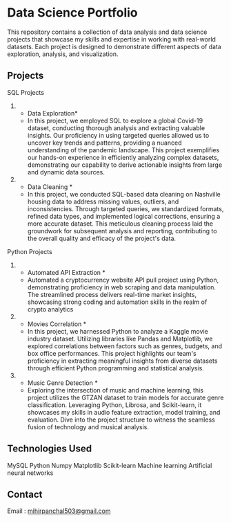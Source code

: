 # Data Science Portfolio

This repository contains a collection of data analysis and data science projects that showcase my skills and expertise in working with real-world datasets. Each project is designed to demonstrate different aspects of data exploration, analysis, and visualization.

## Projects

SQL Projects
1. * Data Exploration*
   - In this project, we employed SQL to explore a global Covid-19 dataset, conducting thorough analysis and extracting valuable insights. Our proficiency in using targeted queries allowed us to uncover key trends and patterns, providing a nuanced understanding of the pandemic landscape. This project exemplifies our hands-on experience in efficiently analyzing complex datasets, demonstrating our capability to derive actionable insights from large and dynamic data sources.

2. * Data Cleaning *
   - In this project, we conducted SQL-based data cleaning on Nashville housing data to address missing values, outliers, and inconsistencies. Through targeted queries, we standardized formats, refined data types, and implemented logical corrections, ensuring a more accurate dataset. This meticulous cleaning process laid the groundwork for subsequent analysis and reporting, contributing to the overall quality and efficacy of the project's data.
  
  
Python Projects

1. * Automated API Extraction *
   - Automated a cryptocurrency website API pull project using Python, demonstrating proficiency in web scraping and data manipulation. The streamlined process delivers real-time market insights, showcasing strong coding and automation skills in the realm of crypto analytics
2. * Movies Correlation  *
   - In this project, we harnessed Python to analyze a Kaggle movie industry dataset. Utilizing libraries like Pandas and Matplotlib, we explored correlations between factors such as genres, budgets, and box office performances. This project highlights our team's proficiency in extracting meaningful insights from diverse datasets through efficient Python programming and statistical analysis.
3. * Music Genre Detection *
   - Exploring the intersection of music and machine learning, this project utilizes the GTZAN dataset to train models for accurate genre classification. Leveraging Python, Librosa, and Scikit-learn, it showcases my skills in audio feature extraction, model training, and evaluation. Dive into the project structure to witness the seamless fusion of technology and musical analysis.    

## Technologies Used

MySQL
Python
Numpy
Matplotlib
Scikit-learn
Machine learning 
Artificial neural networks

## Contact

Email : mihirpanchal503@gmail.com  

